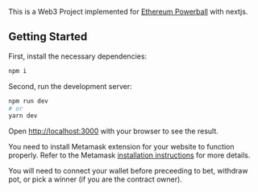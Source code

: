 This is a Web3 Project implemented for [Ethereum Powerball](https://github.com/P4Peemo/Powerball) with nextjs.

## Getting Started

First, install the necessary dependencies:

```bash
npm i
```

Second, run the development server:

```bash
npm run dev
# or
yarn dev
```

Open [http://localhost:3000](http://localhost:3000) with your browser to see the result.


You need to install Metamask extension for your website to function properly. Refer to the Metamask [installation instructions](https://metamask.io/download/) for more details.


You will need to connect your wallet before preceeding to bet, withdraw pot, or pick a winner (if you are the contract owner).
